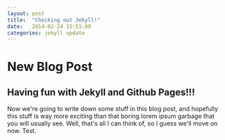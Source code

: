 ```yaml
---
layout: post
title:  "Checking out Jekyll!"
date:   2014-02-24 15:51:09
categories: jekyll update
---
```


# New Blog Post

## Having fun with Jekyll and Github Pages!!!

Now we're going to write down some stuff in this blog post, and hopefully this stuff is way more exciting than that boring lorem ipsum garbage that you will usually see. Well, that's all I can think of, so I guess we'll move on now. Test.

